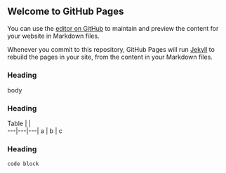 ## Welcome to GitHub Pages

You can use the [editor on GitHub](https://github.com/cmacgregor327/project1/edit/master/README.md) to maintain and preview the content for your website in Markdown files.

Whenever you commit to this repository, GitHub Pages will run [Jekyll](https://jekyllrb.com/) to rebuild the pages in your site, from the content in your Markdown files.

### Heading
body

### Heading
Table |   |   
---|---|---|
a | b | c

### Heading
```
code block
```
